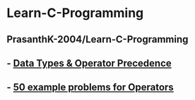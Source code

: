 # Learn-C-Programming
PrasanthK-2004/Learn-C-Programming
---
## - [Data Types & Operator Precedence]()
## - [50 example problems for Operators](Operators.md)
